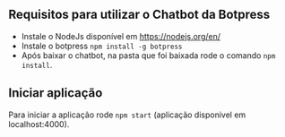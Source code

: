 ## Requisitos para utilizar o Chatbot da Botpress

* Instale o NodeJs disponível em https://nodejs.org/en/
* Instale o botpress `npm install -g botpress`
* Após baixar o chatbot, na pasta que foi baixada rode o comando `npm install`. 


## Iniciar aplicação

Para iniciar a aplicação rode `npm start` (aplicação disponivel em localhost:4000).


